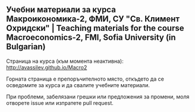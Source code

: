 ## Учебни материaли за курса Макроикономика-2, ФМИ, СУ "Св. Климент Охридски"  |  Teaching materials for the course Macroeconomics-2, FMI, Sofia University (in Bulgarian)

Страница на курса (към момента неактивна): http://avassilev.github.io/Macro2

Горната страница е препоръчителното място, откъдето да се осведомите за курса и да свалите учебните материали.

При проблеми, забелязани грешки или предложения за промени, моля отворете issue или изпратете pull request.
